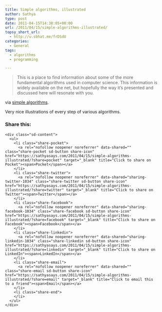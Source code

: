```yaml
---
title: Simple algorithms, illustrated
author: Sathya
type: post
date: 2011-04-15T14:38:05+00:00
url: /2011/04/15/simple-algorithms-illustrated/
topsy_short_url:
  - http://u.sbhat.me/frDSdU
categories:
  - General
tags:
  - algorithms
  - programming

---
```

> This is a place to find information about some of the more fundamental algorithms used in computer science. This information is widely available on the net, but hopefully the way it&#8217;s presented and discussed here will resonate with you.

via [simple algorithms][1].

Very nice illustrations of every step of various algorithms.

<div class="sharedaddy sd-sharing-enabled">
  <div class="robots-nocontent sd-block sd-social sd-social-icon-text sd-sharing">
    <h3 class="sd-title">
      Share this:
    </h3>
    
    <div class="sd-content">
      <ul>
        <li class="share-pocket">
          <a rel="nofollow noopener noreferrer" data-shared="" class="share-pocket sd-button share-icon" href="https://sathyasays.com/2011/04/15/simple-algorithms-illustrated/?share=pocket" target="_blank" title="Click to share on Pocket"><span>Pocket</span></a>
        </li>
        <li class="share-twitter">
          <a rel="nofollow noopener noreferrer" data-shared="sharing-twitter-1034" class="share-twitter sd-button share-icon" href="https://sathyasays.com/2011/04/15/simple-algorithms-illustrated/?share=twitter" target="_blank" title="Click to share on Twitter"><span>Twitter</span></a>
        </li>
        <li class="share-facebook">
          <a rel="nofollow noopener noreferrer" data-shared="sharing-facebook-1034" class="share-facebook sd-button share-icon" href="https://sathyasays.com/2011/04/15/simple-algorithms-illustrated/?share=facebook" target="_blank" title="Click to share on Facebook"><span>Facebook</span></a>
        </li>
        <li class="share-linkedin">
          <a rel="nofollow noopener noreferrer" data-shared="sharing-linkedin-1034" class="share-linkedin sd-button share-icon" href="https://sathyasays.com/2011/04/15/simple-algorithms-illustrated/?share=linkedin" target="_blank" title="Click to share on LinkedIn"><span>LinkedIn</span></a>
        </li>
        <li class="share-email">
          <a rel="nofollow noopener noreferrer" data-shared="" class="share-email sd-button share-icon" href="https://sathyasays.com/2011/04/15/simple-algorithms-illustrated/?share=email" target="_blank" title="Click to email this to a friend"><span>Email</span></a>
        </li>
        <li class="share-end">
        </li>
      </ul>
    </div>
  </div>
</div>

 [1]: http://algorithms.openmymind.net/